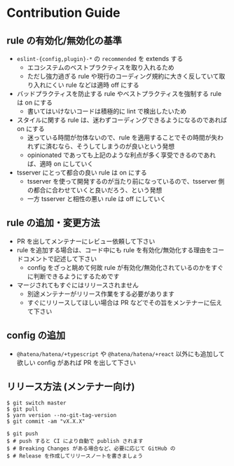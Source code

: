 # Contribution Guide

## rule の有効化/無効化の基準

- `eslint-{config,plugin}-*` の `recommended` を extends する
  - エコシステムのベストプラクティスを取り入れるため
  - ただし強力過ぎる rule や現行のコーディング規約に大きく反していて取り入れにくい rule などは適時 off にする
- バッドプラクティスを防止する rule やベストプラクティスを強制する rule は on にする
  - 書いてはいけないコードは積極的に lint で検出したいため
- スタイルに関する rule は、迷わずコーディングできるようになるのであれば on にする
  - 迷っている時間が勿体ないので、rule を適用することでその時間が失われずに済むなら、そうしてしまうのが良いという発想
  - opinionated であっても上記のような利点が多く享受できるのであれば、適時 on にしていく
- tsserver にとって都合の良い rule は on にする
  - tsserver を使って開発するのが当たり前になっているので、tsserver 側の都合に合わせていくと良いだろう、という発想
  - 一方 tsserver と相性の悪い rule は off にしていく

## rule の追加・変更方法

- PR を出してメンテナーにレビュー依頼して下さい
- rule を追加する場合は、コード中にも rule を有効化/無効化する理由をコードコメントで記述して下さい
  - config をざっと眺めて何故 rule が有効化/無効化されているのかをすぐに判断できるようにするためです
- マージされてもすぐにはリリースされません
  - 別途メンテナーがリリース作業をする必要があります
  - すぐにリリースしてほしい場合は PR などでその旨をメンテナーに伝えて下さい

## config の追加

- `@hatena/hatena/+typescript` や `@hatena/hatena/+react` 以外にも追加して欲しい config があれば PR を出して下さい

## リリース方法 (メンテナー向け)

```console
$ git switch master
$ git pull
$ yarn version --no-git-tag-version
$ git commit -am "vX.X.X"

$ git push
$ # push すると CI により自動で publish されます
$ # Breaking Changes がある場合など、必要に応じて GitHub の
$ # Release を作成してリリースノートを書きましょう
```
